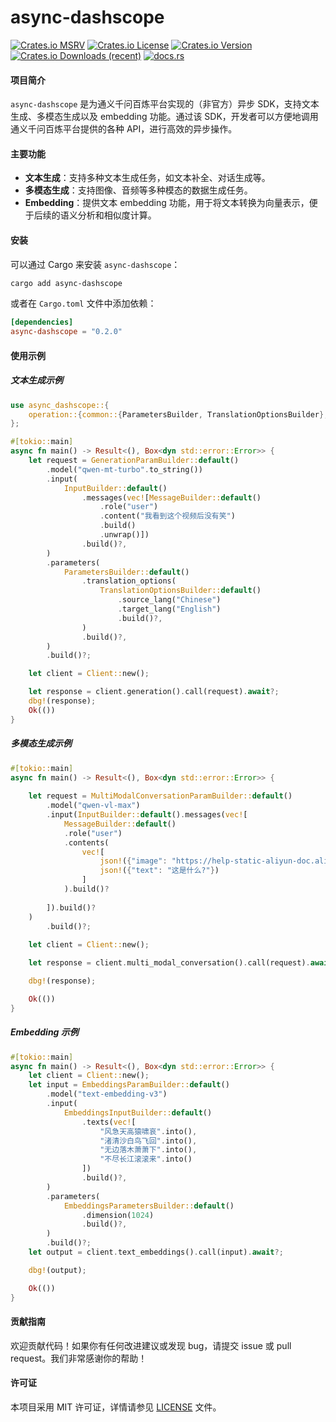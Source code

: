 # async-dashscope

[![Crates.io MSRV](https://img.shields.io/crates/msrv/async-dashscope?style=flat-square)](https://github.com/kingzcheung/async-dashscope) [![Crates.io License](https://img.shields.io/crates/l/async-dashscope?style=flat-square)](https://github.com/kingzcheung/async-dashscope) [![Crates.io Version](https://img.shields.io/crates/v/async-dashscope?style=flat-square)](https://crates.io/crates/async-dashscope) [![Crates.io Downloads (recent)](https://img.shields.io/crates/dr/async-dashscope?style=flat-square)](https://crates.io/crates/async-dashscope) [![docs.rs](https://img.shields.io/docsrs/async-dashscope?style=flat-square&label=docs.rs&link=https%3A%2F%2Fdocs.rs%2Fasync-dashscope%2Flatest%2Fasync_dashscope%2F)](https://docs.rs/async-dashscope)



#### 项目简介
`async-dashscope` 是为通义千问百炼平台实现的（非官方）异步 SDK，支持文本生成、多模态生成以及 embedding 功能。通过该 SDK，开发者可以方便地调用通义千问百炼平台提供的各种 API，进行高效的异步操作。

#### 主要功能
- **文本生成**：支持多种文本生成任务，如文本补全、对话生成等。
- **多模态生成**：支持图像、音频等多种模态的数据生成任务。
- **Embedding**：提供文本 embedding 功能，用于将文本转换为向量表示，便于后续的语义分析和相似度计算。

#### 安装
可以通过 Cargo 来安装 `async-dashscope`：

```bash
cargo add async-dashscope
```

或者在 `Cargo.toml` 文件中添加依赖：

```toml
[dependencies]
async-dashscope = "0.2.0" 
```

#### 使用示例

##### 文本生成示例
```rust
use async_dashscope::{
    operation::{common::{ParametersBuilder, TranslationOptionsBuilder}, generation::{ GenerationParamBuilder, InputBuilder, MessageBuilder}}, Client
};

#[tokio::main]
async fn main() -> Result<(), Box<dyn std::error::Error>> {
    let request = GenerationParamBuilder::default()
        .model("qwen-mt-turbo".to_string())
        .input(
            InputBuilder::default()
                .messages(vec![MessageBuilder::default()
                    .role("user")
                    .content("我看到这个视频后没有笑")
                    .build()
                    .unwrap()])
                .build()?,
        )
        .parameters(
            ParametersBuilder::default()
                .translation_options(
                    TranslationOptionsBuilder::default()
                        .source_lang("Chinese")
                        .target_lang("English")
                        .build()?,
                )
                .build()?,
        )
        .build()?;

    let client = Client::new();

    let response = client.generation().call(request).await?;
    dbg!(response);
    Ok(())
}

```

##### 多模态生成示例
```rust
#[tokio::main]
async fn main() -> Result<(), Box<dyn std::error::Error>> {
    
    let request = MultiModalConversationParamBuilder::default()
        .model("qwen-vl-max")
        .input(InputBuilder::default().messages(vec![
            MessageBuilder::default()
            .role("user")
            .contents(
                vec![
                    json!({"image": "https://help-static-aliyun-doc.aliyuncs.com/file-manage-files/zh-CN/20241022/emyrja/dog_and_girl.jpeg"}),
                    json!({"text": "这是什么?"})
                ]
            ).build()?
            
        ]).build()?
    )
        .build()?;
        
    let client = Client::new();

    let response = client.multi_modal_conversation().call(request).await?;

    dbg!(response);

    Ok(())
}
```

##### Embedding 示例
```rust
#[tokio::main]
async fn main() -> Result<(), Box<dyn std::error::Error>> {
    let client = Client::new();
    let input = EmbeddingsParamBuilder::default()
        .model("text-embedding-v3")
        .input(
            EmbeddingsInputBuilder::default()
                .texts(vec![
                    "风急天高猿啸哀".into(),
                    "渚清沙白鸟飞回".into(), 
                    "无边落木萧萧下".into(), 
                    "不尽长江滚滚来".into()
                ])
                .build()?,
        )
        .parameters(
            EmbeddingsParametersBuilder::default()
                .dimension(1024)
                .build()?,
        )
        .build()?;
    let output = client.text_embeddings().call(input).await?;

    dbg!(output);

    Ok(())
}
```

#### 贡献指南
欢迎贡献代码！如果你有任何改进建议或发现 bug，请提交 issue 或 pull request。我们非常感谢你的帮助！

#### 许可证
本项目采用 MIT 许可证，详情请参见 [LICENSE](LICENSE-MIT) 文件。
